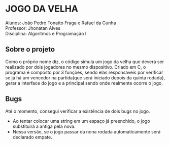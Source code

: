 # JOGO DA VELHA
Alunos: João Pedro Tonatto Fraga e Rafael da Cunha<br>
Professor: Jhonatan Alves<br>
Disciplina: Algoritmos e Programação I

## Sobre o projeto
Como o próprio nome diz, o código simula um jogo da velha que deverá ser realizado por dois jogadores no mesmo dispositivo. Criado em C, o programa é composto por 3 funções, sendo elas responsáveis por verificar se já há um vencedor na partida(que será iniciado depois da quinta rodada), gerar a interface do jogo e a principal sendo onde realmente ocorre o jogo.

## Bugs
Até o momento, consegui verificar a existência de dois bugs no jogo.
- Ao tentar colocar uma string em um espaço já preenchido, o jogo substituirá a antiga pela nova.
- Nessa versão, se o jogo passar da nona rodada automaticamente será declarado empate.
